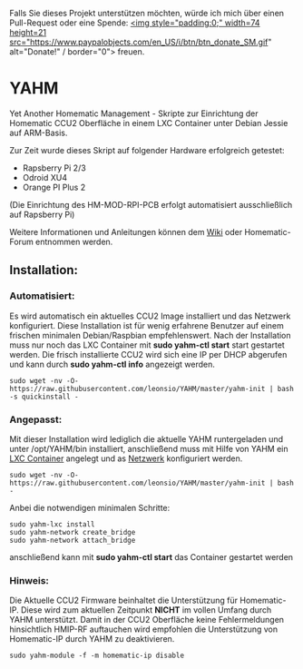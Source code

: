 
Falls Sie dieses Projekt unterstützen möchten, würde ich mich über einen Pull-Request oder eine Spende: <a href="https://www.paypal.com/cgi-bin/webscr?cmd=_s-xclick&hosted_button_id=9WRZHSCVYL6XL"><img style="padding:0;" width=74 height=21  src="https://www.paypalobjects.com/en_US/i/btn/btn_donate_SM.gif" alt="Donate!" / border="0"></a> freuen.

# YAHM
Yet Another Homematic Management - Skripte zur Einrichtung der Homematic CCU2 Oberfläche in einem LXC Container unter Debian Jessie auf ARM-Basis.

Zur Zeit wurde dieses Skript auf folgender Hardware erfolgreich getestet:
* Rapsberry Pi 2/3
* Odroid XU4
* Orange PI Plus 2

(Die Einrichtung des HM-MOD-RPI-PCB erfolgt automatisiert ausschließlich auf Rapsberry Pi)

Weitere Informationen und Anleitungen können dem [Wiki](https://github.com/leonsio/YAHM/wiki) oder Homematic-Forum entnommen werden. 

## Installation:

### Automatisiert: 
Es wird automatisch ein aktuelles CCU2 Image installiert und das Netzwerk konfiguriert. Diese Installation ist für wenig erfahrene Benutzer auf einem frischen minimalen Debian/Raspbian empfehlenswert. Nach der Installation muss nur noch das LXC Container mit **sudo yahm-ctl start** start gestartet werden. Die frisch installierte CCU2 wird sich eine IP per DHCP abgerufen und kann durch **sudo yahm-ctl info** angezeigt werden.

```
sudo wget -nv -O- https://raw.githubusercontent.com/leonsio/YAHM/master/yahm-init | bash -s quickinstall -
```

### Angepasst:

Mit dieser Installation wird lediglich die aktuelle YAHM runtergeladen und unter /opt/YAHM/bin installiert, anschließend muss mit Hilfe von YAHM ein [LXC Container](https://github.com/leonsio/YAHM/wiki/YAHM-LXC) angelegt und as [Netzwerk](https://github.com/leonsio/YAHM/wiki/YAHM-Netzwerk) konfiguriert werden.

```
sudo wget -nv -O- https://raw.githubusercontent.com/leonsio/YAHM/master/yahm-init | bash -
```

Anbei die notwendigen minimalen Schritte:

```
sudo yahm-lxc install
sudo yahm-network create_bridge
sudo yahm-network attach_bridge
```

anschließend kann mit **sudo yahm-ctl start** das Container gestartet werden

### Hinweis:
Die Aktuelle CCU2 Firmware beinhaltet die Unterstützung für Homematic-IP. Diese wird zum aktuellen Zeitpunkt **NICHT** im vollen Umfang durch YAHM unterstützt. Damit in der CCU2 Oberfläche keine Fehlermeldungen hinsichtlich HMIP-RF auftauchen wird empfohlen die Unterstützung von Homematic-IP durch YAHM zu deaktivieren.

```
sudo yahm-module -f -m homematic-ip disable
```
